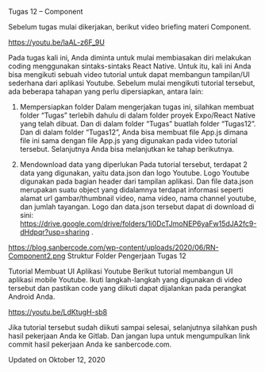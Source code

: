 Tugas 12 – Component

Sebelum tugas mulai dikerjakan, berikut video briefing materi Component.

https://youtu.be/laAL-z6F_9U

Pada tugas kali ini, Anda diminta untuk mulai membiasakan diri melakukan coding menggunakan sintaks-sintaks React Native. Untuk itu, kali ini Anda bisa mengikuti sebuah video tutorial untuk dapat membangun tampilan/UI sederhana dari aplikasi Youtube. Sebelum mulai mengikuti tutorial tersebut, ada beberapa tahapan yang perlu dipersiapkan, antara lain:

1. Mempersiapkan folder
Dalam mengerjakan tugas ini, silahkan membuat folder “Tugas” terlebih dahulu di dalam folder proyek Expo/React Native yang telah dibuat. Dan di dalam folder “Tugas” buatlah folder “Tugas12”. Dan di dalam folder “Tugas12”, Anda bisa membuat file App.js dimana file ini sama dengan file App.js yang digunakan pada video tutorial tersebut. Selanjutnya Anda bisa melanjutkan ke tahap berikutnya.

2. Mendownload data yang diperlukan
Pada tutorial tersebut, terdapat 2 data yang digunakan, yaitu data.json dan logo Youtube. Logo Youtube digunakan pada bagian header dari tampilan aplikasi. Dan file data.json merupakan suatu object yang didalamnya terdapat informasi seperti alamat url gambar/thumbnail video, nama video, nama channel youtube, dan jumlah tayangan. Logo dan data.json tersebut dapat di download di sini: https://drive.google.com/drive/folders/1i0DcTJmoNEP6yaFw15dJA2fc9-dHdpqr?usp=sharing .

https://blog.sanbercode.com/wp-content/uploads/2020/06/RN-Component2.png
Struktur Folder Pengerjaan Tugas 12

Tutorial Membuat UI Aplikasi Youtube
Berikut tutorial membangun UI aplikasi mobile Youtube. Ikuti langkah-langkah yang digunakan di video tersebut dan pastikan code yang diikuti dapat dijalankan pada perangkat Android Anda.

https://youtu.be/LdKtugH-sb8

Jika tutorial tersebut sudah diikuti sampai selesai, selanjutnya silahkan push hasil pekerjaan Anda ke Gitlab. Dan jangan lupa untuk mengumpulkan link commit hasil pekerjaan Anda ke sanbercode.com.

Updated on Oktober 12, 2020